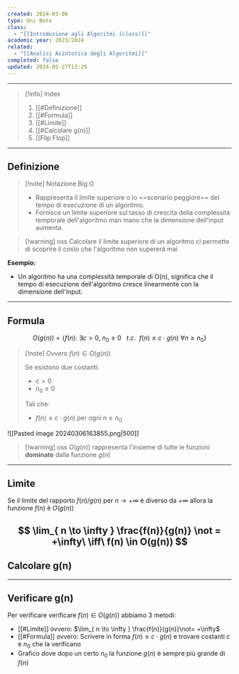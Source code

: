 ```yaml
---
created: 2024-03-06
type: Uni Note
class:
  - "[[Introduzione agli Algoritmi (class)]]"
academic year: 2023/2024
related:
  - "[[Analisi Asintotica degli Algoritmi]]"
completed: false
updated: 2024-05-27T13:29
---
```

---

>[!info] Index
>1. [[#Definizione]]
>2. [[#Formula]]
>3. [[#Limite]]
>4. [[#Calcolare g(n)]]
>5. [[Flip Flop]]

---
## Definizione

>[!note] Notazione Big O
>- Rappresenta il limite superiore o lo ==scenario peggiore== del tempo di esecuzione di un algoritmo. 
>- Fornisce un limite superiore sul tasso di crescita della complessità temporale dell'algoritmo man mano che la dimensione dell'input aumenta. 

>[!warning] oss
>Calcolare il limite superiore di un algoritmo ci permette di scoprire il costo che l'algoritmo non supererà mai

**Esempio:**
- Un algoritmo ha una complessità temporale di O(n), significa che il tempo di esecuzione dell'algoritmo cresce linearmente con la dimensione dell'input.

---
## Formula

$$
O(g(n)) = \{ f(n):\ \exists c>0,\  n_{0}\geq 0\ \ \ t.c.\ \ f(n)\leq c \cdot g(n)\  \forall n \geq n_{0}  \}
$$

>[!note] Ovvero
>$f(n)\in O(g(n))$ 
>
>Se esistono due costanti:
>- $c>0$
>- $n_{0}\geq 0$
>
>Tali che:
>- $f(n)\leq c \cdot g(n)$    per ogni $n \geq n_{0}$

![[Pasted image 20240306163855.png|500]]

>[!warning] oss
> $O(g(n))$ rappresenta l'insieme di tutte le funzioni **dominate** dalla funzione $g(n)$

---
## Limite

Se il limite del rapporto $f(n) / g(n)$ per $n\to +\infty$ è diverso da $+\infty$ allora la funzione $f(n)$ è $O(g(n))$

$$
\lim_{ n \to \infty } \frac{f(n)}{g(n)} \not = +\infty\ \iff\ f(n) \in O(g(n))
$$
---
## Calcolare g(n)



---
## Verificare g(n)

Per verificare verificare $f(n) \in O(g(n))$ abbiamo 3 metodi:
- [[#Limite]] ovvero:  $\lim_{ n \to \infty } \frac{f(n)}{g(n)}\not= +\infty$ 
- [[#Formula]] ovvero: Scrivere in forma $f(n) \leq c \cdot g(n)$ e trovare costanti $c$ e $n_{0}$ che la verificano 
- Grafico dove dopo un certo $n_{0}$ la funzione $g(n)$ è sempre più grande di $f(n)$


